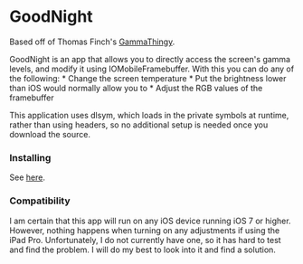 # GoodNight

Based off of Thomas Finch's [GammaThingy][1].

GoodNight is an app that allows you to directly access the screen's gamma
levels, and modify it using IOMobileFramebuffer. With this you can do any of the
following: * Change the screen temperature * Put the brightness lower than iOS
would normally allow you to * Adjust the RGB values of the framebuffer

This application uses dlsym, which loads in the private symbols at runtime,
rather than using headers, so no additional setup is needed once you download
the source.

### Installing

See [here](help/README.md).

### Compatibility

I am certain that this app will run on any iOS device running iOS 7 or higher.
However, nothing happens when turning on any adjustments if using the iPad Pro.
Unfortunately, I do not currently have one, so it has hard to test and find the
problem. I will do my best to look into it and find a solution.


[1]: https://github.com/thomasfinch/GammaThingy

